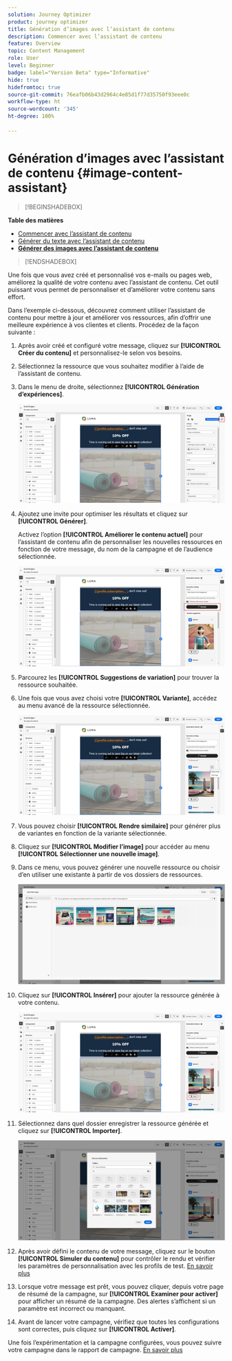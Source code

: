 ```yaml
---
solution: Journey Optimizer
product: journey optimizer
title: Génération d’images avec l’assistant de contenu
description: Commencer avec l’assistant de contenu
feature: Overview
topic: Content Management
role: User
level: Beginner
badge: label="Version Beta" type="Informative"
hide: true
hidefromtoc: true
source-git-commit: 76eafb06b43d2964c4e85d1f77d35750f93eee0c
workflow-type: ht
source-wordcount: '345'
ht-degree: 100%

---
```


# Génération d’images avec l’assistant de contenu {#image-content-assistant}

>[!BEGINSHADEBOX]

**Table des matières**

* [Commencer avec l’assistant de contenu](gs-generative.md)
* [Générer du texte avec l’assistant de contenu](generative-title.md)
* **[Générer des images avec l’assistant de contenu](generative-image.md)**

>[!ENDSHADEBOX]



Une fois que vous avez créé et personnalisé vos e-mails ou pages web, améliorez la qualité de votre contenu avec l’assistant de contenu. Cet outil puissant vous permet de personnaliser et d’améliorer votre contenu sans effort.

Dans l’exemple ci-dessous, découvrez comment utiliser l’assistant de contenu pour mettre à jour et améliorer vos ressources, afin d’offrir une meilleure expérience à vos clientes et clients. Procédez de la façon suivante :

1. Après avoir créé et configuré votre message, cliquez sur **[!UICONTROL Créer du contenu]** et personnalisez-le selon vos besoins.

1. Sélectionnez la ressource que vous souhaitez modifier à l’aide de l’assistant de contenu.

1. Dans le menu de droite, sélectionnez **[!UICONTROL Génération d’expériences]**.

   ![](assets/gen-ai-image-1.png)

1. Ajoutez une invite pour optimiser les résultats et cliquez sur **[!UICONTROL Générer]**.

   Activez l’option **[!UICONTROL Améliorer le contenu actuel]** pour l’assistant de contenu afin de personnaliser les nouvelles ressources en fonction de votre message, du nom de la campagne et de l’audience sélectionnée.

   ![](assets/gen-ai-image-2.png)

1. Parcourez les **[!UICONTROL Suggestions de variation]** pour trouver la ressource souhaitée.

1. Une fois que vous avez choisi votre **[!UICONTROL Variante]**, accédez au menu avancé de la ressource sélectionnée.

   ![](assets/gen-ai-image-3.png)

1. Vous pouvez choisir **[!UICONTROL Rendre similaire]** pour générer plus de variantes en fonction de la variante sélectionnée.

1. Cliquez sur **[!UICONTROL Modifier l’image]** pour accéder au menu **[!UICONTROL Sélectionner une nouvelle image]**.

1. Dans ce menu, vous pouvez générer une nouvelle ressource ou choisir d’en utiliser une existante à partir de vos dossiers de ressources.

   ![](assets/gen-ai-image-4.png)

1. Cliquez sur **[!UICONTROL Insérer]** pour ajouter la ressource générée à votre contenu.

   ![](assets/gen-ai-image-5.png)

1. Sélectionnez dans quel dossier enregistrer la ressource générée et cliquez sur **[!UICONTROL Importer]**.

   ![](assets/gen-ai-image-6.png)

1. Après avoir défini le contenu de votre message, cliquez sur le bouton **[!UICONTROL Simuler du contenu]** pour contrôler le rendu et vérifier les paramètres de personnalisation avec les profils de test. [En savoir plus](../email/preview.md)

1. Lorsque votre message est prêt, vous pouvez cliquer, depuis votre page de résumé de la campagne, sur **[!UICONTROL Examiner pour activer]** pour afficher un résumé de la campagne. Des alertes s’affichent si un paramètre est incorrect ou manquant.

1. Avant de lancer votre campagne, vérifiez que toutes les configurations sont correctes, puis cliquez sur **[!UICONTROL Activer]**.

Une fois l’expérimentation et la campagne configurées, vous pouvez suivre votre campagne dans le rapport de campagne. [En savoir plus](../reports/campaign-global-report.md#experimentation-report)